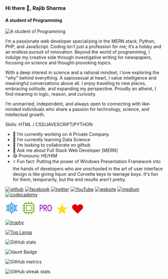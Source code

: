 ### Hi there 👋, Rajib Sharma
#### A student of Programming
![A student of Programming](https://x.com/RashinRabindra/header_photo)

I’m a passionate web developer specializing in the MERN stack, Python, PHP, and JavaScript. Coding isn’t just a profession for me; it’s a hobby and an endless pursuit of innovation. Beyond the world of programming, I indulge my creative side through investigative writing for newspapers, focusing on science and thought-provoking topics.

With a deep interest in science and a rational mindset, I love exploring the "why" behind everything. A sapiosexual at heart, I value intelligence and meaningful conversations above all. I enjoy traveling to new places, embracing solitude, and expanding my perspective. Proudly an atheist, I find meaning in logic, reason, and curiosity.

I’m unmarried, independent, and always open to connecting with like-minded individuals who share a passion for technology, science, and intellectual growth.

Skills:  HTML / CSS/JAVESCRIPT/PYTHON

- 🔭 I’m currently working on A Private Company 
- 🌱 I’m currently learning Data Science 
- 👯 I’m looking to collaborate on github 
- 💬 Ask me about Full Stack Web Developer [MERN] 
- 😄 Pronouns: HE/HIM 
- ⚡ Fun fact: Putting the power of Windows Presentation Framework into the hands of developers who are unschooled in the art of user interface design is like giving liquor and Corvette keys to teenage boys. It's fun for them, temporarily, but the end results aren't pretty. 


[<img src='https://cdn.jsdelivr.net/npm/simple-icons@3.0.1/icons/github.svg' alt='github' height='40'>](https://github.com/Razz245)  [<img src='https://cdn.jsdelivr.net/npm/simple-icons@3.0.1/icons/facebook.svg' alt='facebook' height='40'>](https://www.facebook.com/profile.php?id=61556897786828)  [<img src='https://cdn.jsdelivr.net/npm/simple-icons@3.0.1/icons/twitter.svg' alt='twitter' height='40'>](https://twitter.com/RashinRabindra)  [<img src='https://cdn.jsdelivr.net/npm/simple-icons@3.0.1/icons/youtube.svg' alt='YouTube' height='40'>](https://www.youtube.com/channel/@RashinRabindra-rw8yt)  [<img src='https://cdn.jsdelivr.net/npm/simple-icons@3.0.1/icons/icloud.svg' alt='website' height='40'>](learnwithrazz.com)  [<img src='https://cdn.jsdelivr.net/npm/simple-icons@3.0.1/icons/medium.svg' alt='medium' height='40'>](@razsharma)  [<img src='https://cdn.jsdelivr.net/npm/simple-icons@3.0.1/icons/codecademy.svg' alt='codecademy' height='40'>](Razz2)  

<a href='https://archiveprogram.github.com/'><img src='https://raw.githubusercontent.com/acervenky/animated-github-badges/master/assets/acbadge.gif' width='40' height='40'></a> <a href='https://docs.github.com/en/developers'><img src='https://raw.githubusercontent.com/acervenky/animated-github-badges/master/assets/devbadge.gif' width='40' height='40'></a> <a href='https://github.com/pricing'><img src='https://raw.githubusercontent.com/acervenky/animated-github-badges/master/assets/pro.gif' width='40' height='40'></a> <a href='https://stars.github.com/'><img src='https://raw.githubusercontent.com/acervenky/animated-github-badges/master/assets/starbadge.gif' width='35' height='35'></a> <a href='https://docs.github.com/en/github/supporting-the-open-source-community-with-github-sponsors'><img src='https://raw.githubusercontent.com/acervenky/animated-github-badges/master/assets/sponsorbadge.gif' width='35' height='35'></a> 

[![trophy](https://github-profile-trophy.vercel.app/?username=Razz245)](https://github.com/ryo-ma/github-profile-trophy)

[![Top Langs](https://github-readme-stats.vercel.app/api/top-langs/?username=Razz245)](https://github.com/anuraghazra/github-readme-stats)

![GitHub stats](https://github-readme-stats.vercel.app/api?username=Razz245&show_icons=true&count_private=true)  

![Vaunt Badge](https://api.vaunt.dev/v1/github/entities/Razz245/contributions?format=svg&private=true)  

![GitHub metrics](https://metrics.lecoq.io/Razz245)  

![GitHub streak stats](https://streak-stats.demolab.com/?user=Razz245)  


